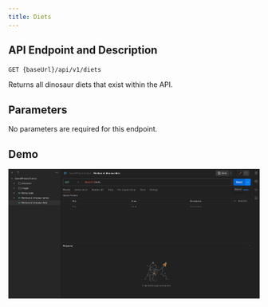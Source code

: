 ```yaml
---
title: Diets
---
```


## API Endpoint and Description

`GET {baseUrl}/api/v1/diets`

Returns all dinosaur diets that exist within the API.

## Parameters

No parameters are required for this endpoint.

## Demo

![Demo](../../public/endpoints/diets.gif)
